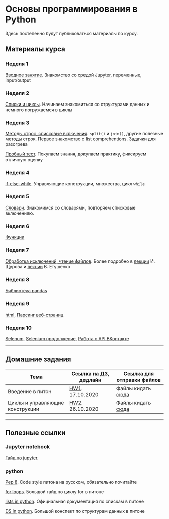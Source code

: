 # Основы программирования в Python 

Здесь постепенно будут публиковаться материалы по курсу.

## Материалы курса

### Неделя 1

[Вводное занятие](https://github.com/mikefilatov/pypol2020/tree/master/week_1). Знакомство со средой Jupyter, переменные, input/output

### Неделя 2

[Списки и циклы](https://github.com/mikefilatov/pypol2020/tree/master/week_2). Начинаем знакомиться со структурами данных и немного погружаемся в циклы

### Неделя 3 

[Методы строк, списковые включения](https://github.com/mikefilatov/pypol2020/tree/master/week_3). `split()` и `join()`, другие полезные методы строк. Первое знакомство с list comprehentions. Задачки для разогрева

[Пробный тест](https://docs.google.com/document/d/1nOzTVK0Dz5-xXTeBjD1Y0W5lzk42l9FUGjdsIGxq7Vo/edit). Покупаем знания, докупаем практику, фиксируем отличную оценку

### Неделя 4 

[if-else-while](https://github.com/mikefilatov/pypol2020/tree/master/week_4). Управляющие конструкции, множества, цикл `while`

### Неделя 5

[Словари](https://github.com/mikefilatov/pypol2020/tree/master/week_5). Знакомимся со словарями, повторяем списковые включенияю.

### Неделя 6

[Функции](https://nbviewer.jupyter.org/github/ischurov/pythonhse/blob/master/Lecture%204.ipynb)

### Неделя 7

[Обработка исключений, чтение файлов](https://github.com/mikefilatov/pypol2020/blob/master/lect_7.ipynb). Более подробно в [лекции](https://nbviewer.jupyter.org/github/ischurov/pythonhse/blob/master/Lecture%207.ipynb) И. Щурова и [лекции](https://drive.google.com/drive/folders/1VjLdIzjJRCjd8vp7KC_-uHvfoFgn-j5F) В. Етушенко

### Неделя 8

[Библиотека pandas](https://github.com/mikefilatov/pypol2020/blob/master/pandas_intro.ipynb)

### Неделя 9

[html](https://nbviewer.jupyter.org/github/allatambov/Py-programming-3/blob/master/01-06/lect-html.ipynb), [Парсинг веб-страниц](https://nbviewer.jupyter.org/github/allatambov/PyProg-2018/blob/master/07-12/web-scrape.ipynb)

### Неделя 10

[Selenum](https://nbviewer.jupyter.org/github/allatambov/Py-programming-3/blob/master/11-06/lect-selenium-1.ipynb), [Selenium продолжение](https://github.com/allatambov/Py-programming-3/blob/master/15-06/lect-selenium2.ipynb), [Работа с API ВКонтакте](https://nbviewer.jupyter.org/github/allatambov/PyProg-2018/blob/master/10-12/lect-vk-api.ipynb)

----

## Домашние задания


|          Тема        |       Ссылка на ДЗ, дедлайн        |    Ссылка для отправки файлов                |
|------------------|---------------|--------------------|
| Введение в питон | [HW1](https://github.com/mikefilatov/pypol2020/blob/master/HW/hw1.ipynb).  17.10.2020 | Файлы кидать [сюда](https://www.dropbox.com/request/bYaF8bwqHziUtv0CyCXn)  |
| Циклы и управляющие конструкции    | [HW2](https://github.com/mikefilatov/pypol2020/blob/master/HW/hw2.ipynb). 26.10.2020          |      Файлы кидать [сюда](https://www.dropbox.com/request/d8i5pRbAhYOL479WUpeA)              |


----

## Полезные ссылки

### Jupyter notebook

[Гайд по jupyter](https://jupyter-notebook-beginner-guide.readthedocs.io/en/latest/).

### python

[Pep 8](https://pep8.ru/doc/pep8/). Code style питона на русском, обязательно почитайте

[for loops](https://realpython.com/python-for-loop/). Большой гайд по циклу for в питоне

[lists in python](https://docs.python.org/3/tutorial/datastructures.html). Официальная документация по спискам в питоне 

[DS in python](https://realpython.com/python-data-structures/). Большой конспект по структурам данных в питоне
